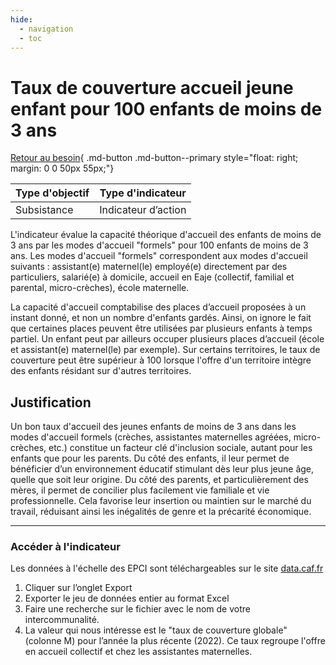 ```yaml
---
hide:
  - navigation
  - toc
---
```


# Taux de couverture accueil jeune enfant pour 100 enfants de moins de 3 ans

[Retour au besoin](https://konsilion.github.io/diag360/pages/besoins/be2){ .md-button .md-button--primary style="float: right; margin: 0 0 50px 55px;"}

|Type d'objectif|Type d'indicateur|
|--|--|
|Subsistance|Indicateur d’action|

L'indicateur  évalue la capacité théorique d'accueil des enfants de moins de 3 ans par les  modes  d'accueil  "formels"  pour  100  enfants  de  moins  de  3  ans.  Les  modes d'accueil  "formels"  correspondent  aux  modes  d'accueil  suivants  :  assistant(e) maternel(le) employé(e) directement par des particuliers, salarié(e) à domicile, accueil en Eaje (collectif, familial et parental, micro-crèches), école maternelle. 
 
La capacité d'accueil comptabilise des places d’accueil proposées à un instant donné, et  non  un  nombre  d'enfants  gardés.  Ainsi,  on  ignore  le  fait  que  certaines  places peuvent  être  utilisées  par  plusieurs  enfants  à  temps  partiel.  Un  enfant  peut  par ailleurs  occuper  plusieurs  places  d’accueil  (école  et  assistant(e)  maternel(le)  par exemple).  Sur  certains  territoires,  le  taux  de  couverture  peut  être  supérieur  à  100 lorsque l'offre d'un territoire intègre des enfants résidant sur d'autres territoires. 

## Justification

Un bon taux d'accueil des jeunes enfants de moins de 3 ans dans les modes d'accueil formels  (crèches,  assistantes  maternelles  agréées,  micro-crèches,  etc.)  constitue  un facteur  clé  d'inclusion  sociale,  autant  pour les enfants que pour les parents. Du côté des  enfants,  il leur permet de   bénéficier d’un environnement éducatif stimulant dès leur  plus  jeune  âge,  quelle  que  soit  leur  origine.  Du  côté  des  parents,  et particulièrement  des mères, il permet de concilier plus facilement vie familiale et vie professionnelle.  Cela  favorise  leur  insertion  ou  maintien  sur  le  marché  du  travail, réduisant ainsi les inégalités de genre et la précarité économique. 

---

### Accéder à l'indicateur

Les données à l'échelle des EPCI sont téléchargeables sur le site [data.caf.fr](https://data.caf.fr/explore/dataset/txcouv_pe_epci/export/?disjunctive.annee  )  

1. Cliquer sur l’onglet Export 
1. Exporter le jeu de données entier au format Excel 
1. Faire une recherche sur le fichier avec le nom de votre intercommunalité.  
1. La  valeur  qui  nous  intéresse  est  le  "taux  de  couverture globale" (colonne M) pour l’année la plus récente (2022). Ce taux regroupe l'offre en accueil collectif et chez les assistantes maternelles. 
